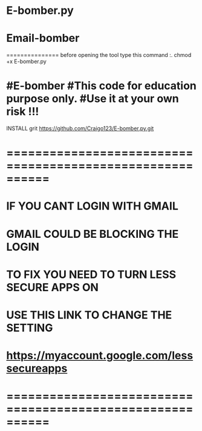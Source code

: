 # E-bomber.py

# Email-bomber
===============
before opening the tool type this command :. chmod +x E-bomber.py

#E-bomber 
#This code for education purpose only.
#Use it at your own risk !!!
==============
INSTALL
grit https://github.com/Craigo123/E-bomber.py.git

# ==========================================================
# IF YOU CANT LOGIN WITH GMAIL 
# GMAIL COULD BE BLOCKING THE LOGIN
# TO FIX YOU NEED TO TURN LESS SECURE APPS ON
# USE THIS LINK TO CHANGE THE SETTING 
# https://myaccount.google.com/lesssecureapps
# ==========================================================

